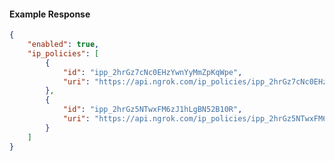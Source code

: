 <!-- Code generated for API Clients. DO NOT EDIT. -->

#### Example Response

```json
{
	"enabled": true,
	"ip_policies": [
		{
			"id": "ipp_2hrGz7cNc0EHzYwnYyMmZpKqWpe",
			"uri": "https://api.ngrok.com/ip_policies/ipp_2hrGz7cNc0EHzYwnYyMmZpKqWpe"
		},
		{
			"id": "ipp_2hrGz5NTwxFM6zJ1hLgBN52B10R",
			"uri": "https://api.ngrok.com/ip_policies/ipp_2hrGz5NTwxFM6zJ1hLgBN52B10R"
		}
	]
}
```

